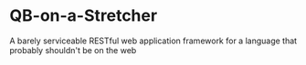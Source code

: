 # QB-on-a-Stretcher
A barely serviceable RESTful web application framework for a language that probably shouldn't be on the web
